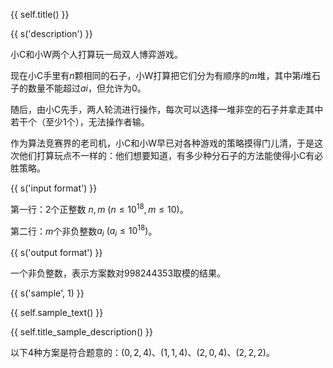 {{ self.title() }}

{{ s('description') }}

小C和小W两个人打算玩一局双人博弈游戏。

现在小C手里有$n$颗相同的石子，小W打算把它们分为有顺序的$m$堆，其中第$i$堆石子的数量不能超过$ai$，但允许为$0$。

随后，由小C先手，两人轮流进行操作，每次可以选择一堆非空的石子并拿走其中若干个（至少$1$个），无法操作者输。

作为算法竞赛界的老司机，小C和小W早已对各种游戏的策略摸得门儿清，于是这次他们打算玩点不一样的：他们想要知道，有多少种分石子的方法能使得小C有必胜策略。

{{ s('input format') }}

第一行：$2$个正整数 $n,m\ (n\leq 10^{18},m \leq 10)$。

第二行：$m$个非负整数$a_i\ (a_i \leq 10^{18})$。

{{ s('output format') }}

一个非负整数，表示方案数对$998244353$取模的结果。

{{ s('sample', 1) }}

{{ self.sample_text() }}

{{ self.title_sample_description() }}

以下$4$种方案是符合题意的：$(0,2,4)$、$(1,1,4)$、$(2,0,4)$、$(2,2,2)$。
